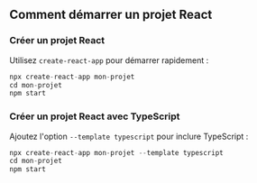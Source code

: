 
## Comment démarrer un projet React

### Créer un projet React

Utilisez `create-react-app` pour démarrer rapidement :
```javascript
npx create-react-app mon-projet
cd mon-projet
npm start
```

### Créer un projet React avec TypeScript

Ajoutez l'option `--template typescript` pour inclure TypeScript :
```javascript
npx create-react-app mon-projet --template typescript
cd mon-projet
npm start
```


